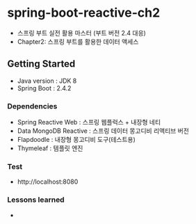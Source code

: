 # spring-boot-reactive-ch2
- 스프링 부트 실전 활용 마스터 (부트 버전 2.4 대응)
- Chapter2: 스프링 부트를 활용한 데이터 액세스

## Getting Started
- Java version : JDK 8
- Spring Boot : 2.4.2

### Dependencies
- Spring Reactive Web : 스프링 웹플럭스 + 내장형 네티
- Data MongoDB Reactive : 스프링 데이터 몽고디비 리액티브 버전
- Flapdoodle : 내장형 몽고디비 도구(테스트용)
- Thymeleaf : 템플릿 엔진

### Test
- http://localhost:8080

### Lessons learned
- 
